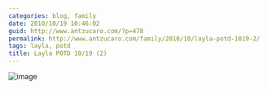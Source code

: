 ```yaml
---
categories: blog, family
date: 2010/10/19 10:46:02
guid: http://www.antzucaro.com/?p=478
permalink: http://www.antzucaro.com/family/2010/10/layla-potd-1019-2/
tags: layla, potd
title: Layla POTD 10/19 (2)
---
```

<img style="display: block; margin-right: auto; margin-left: auto;" src="http://media.antzucaro.com/uploads/2010/11/wpid-IMG_20101019_075357.jpg" alt="image" />
